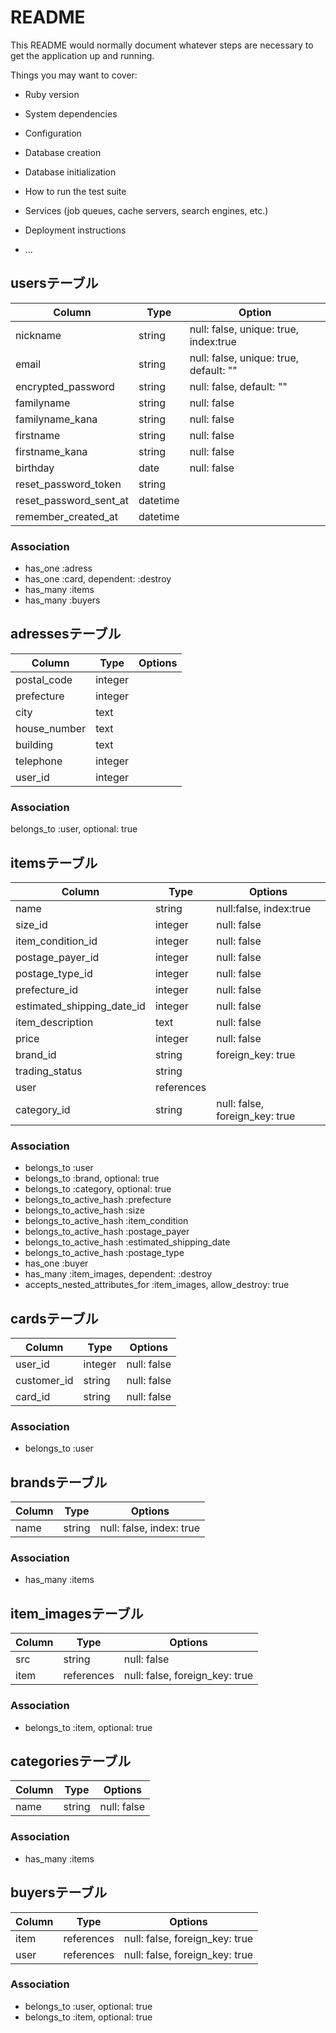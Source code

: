 # README

This README would normally document whatever steps are necessary to get the
application up and running.

Things you may want to cover:

* Ruby version

* System dependencies

* Configuration

* Database creation

* Database initialization

* How to run the test suite

* Services (job queues, cache servers, search engines, etc.)

* Deployment instructions

* ...


## usersテーブル
|Column|Type|Option|
|------|----|------|
|nickname|string|null: false, unique: true, index:true|
|email|string|null: false, unique: true, default: ""|
|encrypted_password|string|null: false, default: ""|
|familyname|string|null: false|
|familyname_kana|string|null: false|
|firstname|string|null: false|
|firstname_kana|string|null: false|
|birthday|date|null: false|
|reset_password_token|string|
|reset_password_sent_at|datetime|
|remember_created_at|datetime|
### Association
- has_one :adress
- has_one :card, dependent: :destroy
- has_many :items
- has_many :buyers


## adressesテーブル
|Column|Type|Options|
|------|----|-------|
|postal_code|integer|
|prefecture|integer|
|city|text|
|house_number|text|
|building|text|
|telephone|integer|
|user_id|integer|
### Association
belongs_to :user, optional: true


## itemsテーブル
|Column|Type|Options|
|------|----|-------|
|name|string|null:false, index:true|
|size_id|integer|null: false|
|item_condition_id|integer|null: false|
|postage_payer_id|integer| null: false|
|postage_type_id|integer|null: false|
|prefecture_id|integer|null: false|
|estimated_shipping_date_id|integer|null: false|
|item_description|text|null: false|
|price|integer|null: false|
|brand_id|string|foreign_key: true|
|trading_status|string|
|user|references|
|category_id|string|null: false, foreign_key: true|
### Association
- belongs_to :user
- belongs_to :brand, optional: true
- belongs_to :category, optional: true
- belongs_to_active_hash :prefecture
- belongs_to_active_hash :size
- belongs_to_active_hash :item_condition
- belongs_to_active_hash :postage_payer
- belongs_to_active_hash :estimated_shipping_date
- belongs_to_active_hash :postage_type
- has_one :buyer
- has_many :item_images, dependent: :destroy
- accepts_nested_attributes_for :item_images, allow_destroy: true


## cardsテーブル
|Column|Type|Options|
|------|----|-------|
|user_id|integer|null: false|
|customer_id|string|null: false|
|card_id|string|null: false|
### Association
- belongs_to :user


## brandsテーブル
|Column|Type|Options|
|------|----|-------|
|name|string|null: false, index: true|
### Association
- has_many :items


## item_imagesテーブル
|Column|Type|Options|
|------|----|-------|
|src|string|null: false|
|item|references|null: false, foreign_key: true|
### Association
- belongs_to :item, optional: true


## categoriesテーブル
|Column|Type|Options|
|------|----|-------|
|name|string|null: false|
### Association
- has_many :items


## buyersテーブル
|Column|Type|Options|
|------|----|-------|
|item|references|null: false, foreign_key: true|
|user|references|null: false, foreign_key: true|
### Association
- belongs_to :user, optional: true
- belongs_to :item, optional: true



<!-- ## profilesテーブル

|Column|Type|Option|
|------|----|------|
|postal_code|integer|null: false|
|prefecture|string|null: false|
|city|text|null: false|
|house_number|text|null: false|
|building|text|
|telephone|integer|

### Association
- belongs_to :user -->


<!-- ## paymentsテーブル

|Column|Type|Option|
|------|----|------|
|card_company|string|null:false|
|card_number|integer|null: false|
|expiration_year|integer|null: false|
|expiration_month|integer|null: false|
|security_code|integer|null: false| -->

<!-- ### Association
- belongs_to :user
- belongs_to :confirm -->


<!-- ### statusesテーブル

|Column|Type|Options|
|------|----|-------|
|item_status|string|null: false|

### Association

- belongs_to  :item -->


<!-- ### conditionsテーブル

|Column|Type|Options|
|------|----|-------|
|item_condition|string|null: false|

### Association

- belongs_to  :item -->


<!-- ### postage_payersテーブル
|Column|Type|Options|
|------|----|-------|
|postage_payer|string|null :false|

### Association

- belongs_to  :item -->


<!-- ### commentsテーブル
|Column|Type|Options|
|------|----|-------|
|item_id|references|null: false, foreign_key: true|	
|user_id|references|null: false, foreign_key: true|	
|comment|text|blank　:true|	
|input_time|date|null: false|

### Association

- belongs_to : item
- belongs_to : user -->


<!-- ## goodsテーブル

|Column|Type|Option|
|------|----|------|
|user_id|references|null: false, foreign_key: true|
|item_id|references|null: false, foreign_key: true|

### Association
- belongs_to :user
- belongs_to :item -->


<!-- ## confirmsテーブル

|Column|Type|Option|
|------|----|------|
|item_id|references|null: false, foreign_key: true|
|user_id|references|null: false, foreign_key: true|
|payment_id|references|null: false, foreign_key: true|
|purchase_time|timestamp|null: false|

### Association
- belongs_to :user
- belongs_to :item
- belongs_to :payment -->






